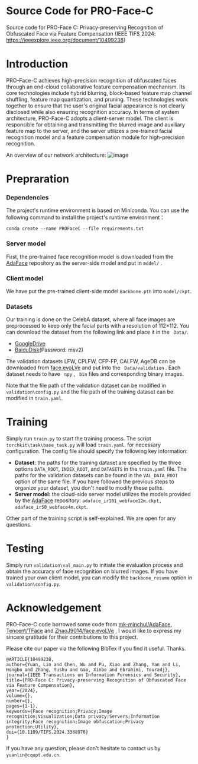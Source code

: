 # Source Code for PRO-Face-C

Source code for PRO-Face C: Privacy-preserving Recognition of Obfuscated Face via Feature Compensation (IEEE TIFS 2024: https://ieeexplore.ieee.org/document/10499238)

# Introduction
PRO-Face-C achieves high-precision recognition of obfuscated faces through an end-cloud collaborative feature compensation mechanism. Its core technologies include hybrid blurring, block-based feature map channel shuffling, feature map quantization, and pruning. These technologies work together to ensure that the user's original facial appearance is not clearly disclosed while also ensuring recognition accuracy. In terms of system architecture, PRO-Face-C adopts a client-server model. The client is responsible for obtaining and transmitting the blurred image and auxiliary feature map to the server, and the server utilizes a pre-trained facial recognition model and a feature compensation module for high-precision recognition.

An overview of our network architecture:
![image](https://github.com/user-attachments/assets/cb28c752-fee9-4325-b7c2-316484e571fe)


# Prepraration

### Dependencies

The project's runtime environment is based on Miniconda. You can use the following command to install the project's runtime environment：

``conda create --name PROFaceC --file requirements.txt``

### Server model

First, the pre-trained face recognition model is downloaded from the [AdaFace](https://github.com/mk-minchul/AdaFace) repository as the server-side model and put in ``model/`` .

### Client model

We have put the pre-trained client-side model  ``Backbone.pth`` into ``model/ckpt``.


### Datasets

Our training is done on the CelebA dataset, where all face images are preprocessed to keep only the facial parts with a resolution of 112×112. You can download the dataset from the following link and place it in the `` Data/``.

- [GoogleDrive](https://drive.google.com/drive/folders/1U9GpW-HbYnj1HyTxGdLmL__LB7IEDgWp?usp=drive_link)
- [BaiduDisk](https://pan.baidu.com/s/1IAoE4Q0MecIXGxH0DR-NHQ?pwd=msv2)(Password: msv2)

The validation datasets LFW, CPLFW, CFP-FP, CALFW, AgeDB can be downloaded from [face.evoLVe](https://github.com/ZhaoJ9014/face.evoLVe) and put into the `` Data/validation`` .  Each dataset needs to have `` npy`` ,  `` bin``  files and corresponding binary images.

Note that the file path of the validation dataset can be modified in ``validation\config.py`` and the file path of the training dataset can be modified in ``train.yaml``.


# Training

Simply run ``train.py`` to start the training process. The script ``torchkit\task\base_task.py`` will load ``train.yaml``.
for necessary configuration. The config file should specify the following key information: 

- **Dataset**: the paths for the training dataset are specified by the three options ``DATA_ROOT``, ``INDEX_ROOT``, and ``DATASETS`` in the ``train.yaml`` file. The paths for the validation datasets can be found in the ``VAL_DATA_ROOT`` option of the same file.  If you have followed the previous steps to organize your dataset, you don't need to modify these paths.
- **Server model:** the cloud-side server model utilizes the models provided by the  [AdaFace](https://github.com/mk-minchul/AdaFace) repository: ``adaface_ir101_webface12m.ckpt, adaface_ir50_webface4m.ckpt``.

Other part of the training script is self-explained. We are open for any questions.

# Testing

Simply run ```validation\val_main.py``` to initiate the evaluation process and obtain the accuracy of face recognition on blurred images. If you have trained your own client model, you can modify the `backbone_resume` option in `validation\config.py`.


# Acknowledgement

PRO-Face-C code borrowed some code from [mk-minchul/AdaFace](https://github.com/mk-minchul/AdaFace),  [Tencent/TFace](https://github.com/Tencent/TFace) and [ZhaoJ9014/face.evoLVe](https://github.com/ZhaoJ9014/face.evoLVe) , I would like to express my sincere gratitude for their contributions to this project.

Please cite our paper via the following BibTex if you find it useful. Thanks. 

    @ARTICLE{10499238,
    author={Yuan, Lin and Chen, Wu and Pu, Xiao and Zhang, Yan and Li, Hongbo and Zhang, Yushu and Gao, Xinbo and Ebrahimi, Touradj},
    journal={IEEE Transactions on Information Forensics and Security}, 
    title={PRO-Face C: Privacy-preserving Recognition of Obfuscated Face via Feature Compensation}, 
    year={2024},
    volume={},
    number={},
    pages={1-1},
    keywords={Face recognition;Privacy;Image recognition;Visualization;Data privacy;Servers;Information integrity;Face recognition;Image obfuscation;Privacy protection;Utility},
    doi={10.1109/TIFS.2024.3388976}
    }

If you have any question, please don't hesitate to contact us by ``yuanlin@cqupt.edu.cn``.
